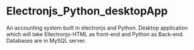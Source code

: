 # Electronjs_Python_desktopApp
An accounting system built in electronjs and Python. Desktop application which will take Ellectronjs-HTML as front-end and Python as Back-end. Databases are in MySQL server.
